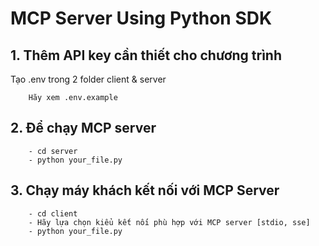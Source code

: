 # MCP Server Using Python SDK

## 1. Thêm API key cần thiết cho chương trình

Tạo .env trong 2 folder client & server
```
    Hãy xem .env.example
```

## 2. Để chạy MCP server 

```
    - cd server
    - python your_file.py
```

## 3. Chạy máy khách kết nối với MCP Server

```
    - cd client
    - Hãy lựa chọn kiểu kết nối phù hợp với MCP server [stdio, sse]
    - python your_file.py
```